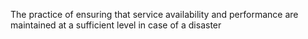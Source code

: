 The practice of ensuring that service availability and performance are maintained at a sufficient level in case of a disaster